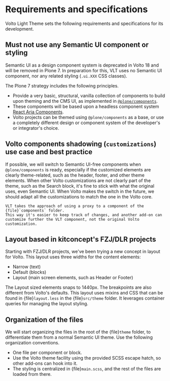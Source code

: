 # Requirements and specifications

Volto Light Theme sets the following requirements and specifications for its development.


## Must not use any Semantic UI component or styling

Semantic UI as a design component system is deprecated in Volto 18 and will be removed in Plone 7.
In preparation for this, VLT uses no Semantic UI component, nor any related styling (`.ui.XXX` CSS classes).

The Plone 7 strategy includes the following principles.

-   Provide a very basic, structural, vanilla collection of components to build upon theming and the CMS UI, as implemented in [`@plone/components`](https://github.com/plone/volto/tree/main/packages/components).
-   These components will be based upon a headless component system [React Aria Components](https://react-spectrum.adobe.com/react-aria/components.html).
-   Volto projects can be themed using `@plone/components` as a base, or use a completely different design or component system of the developer's or integrator's choice.


## Volto components shadowing (`customizations`) use case and best practice

If possible, we will switch to Semantic UI-free components when `@plone/components` is ready, especially if the customized elements are clearly theme-related, such as the header, footer, and other theme elements.
When other Volto customizations are not clearly part of the theme, such as the Search block, it's fine to stick with what the original uses, even Semantic UI.
When Volto makes the switch in the future, we should adapt all the customizations to match the one in the Volto core.

```{important}
VLT takes the approach of using a proxy to a component of the {file}`components` folder.
This way it's easier to keep track of changes, and another add-on can customize further the VLT component, not the original Volto customization.
```

## Layout based in kitconcept's FZJ/DLR projects

Starting with FZJ/DLR projects, we've been trying a new concept in layout for Volto.
This layout uses three widths for the content elements:

-   Narrow (text)
-   Default (blocks)
-   Layout (main screen elements, such as Header or Footer)

The Layout sized elements snaps to 1440px.
The breakpoints are also different from Volto's defaults.
This layout uses mixins and CSS that can be found in {file}`layout.less` in the {file}`src/theme` folder.
It leverages container queries for managing the layout styling.


## Organization of the files

We will start organizing the files in the root of the {file}`theme` folder, to differentiate them from a normal Semantic UI theme.
Use the following organization conventions.

-   One file per component or block.
-   Use the Volto theme facility using the provided SCSS escape hatch, so other add-ons can hook into it.
-   The styling is centralized in {file}`main.scss`, and the rest of the files are loaded from there.
